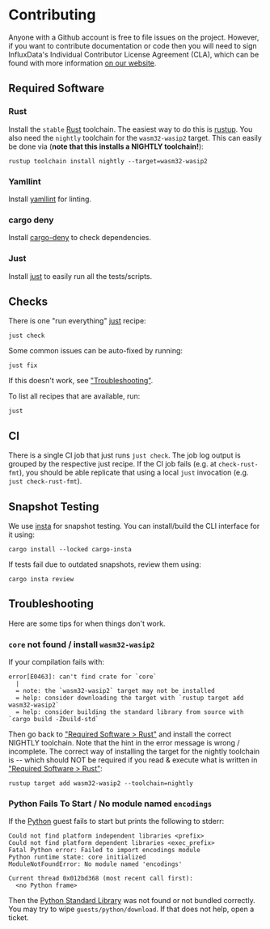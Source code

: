 # Contributing

Anyone with a Github account is free to file issues on the project. However, if you want to contribute documentation or
code then you will need to sign InfluxData's Individual Contributor License Agreement (CLA), which can be found with
more information [on our website](https://www.influxdata.com/legal/cla/).

## Required Software

### Rust
Install the `stable` [Rust] toolchain. The easiest way to do this is [rustup]. You also need the `nightly` toolchain for the `wasm32-wasip2` target. This can easily be done via (**note that this installs a NIGHTLY toolchain!**):

```console
rustup toolchain install nightly --target=wasm32-wasip2
```

### Yamllint
Install [yamllint] for linting.

### cargo deny
Install [cargo-deny] to check dependencies.

### Just
Install [just] to easily run all the tests/scripts.


## Checks
There is one "run everything" [just] recipe:

```console
just check
```

Some common issues can be auto-fixed by running:

```console
just fix
```

If this doesn't work, see ["Troubleshooting"](#troubleshooting).

To list all recipes that are available, run:

```console
just
```

## CI
There is a single CI job that just runs `just check`. The job log output is grouped by the respective just recipe. If the CI job fails (e.g. at `check-rust-fmt`), you should be able replicate that using a local `just` invocation (e.g. `just check-rust-fmt`).

## Snapshot Testing
We use [insta] for snapshot testing. You can install/build the CLI interface for it using:

```console
cargo install --locked cargo-insta
```

If tests fail due to outdated snapshots, review them using:

```console
cargo insta review
```

## Troubleshooting
Here are some tips for when things don't work.

### `core` not found / install `wasm32-wasip2`
If your compilation fails with:

```text
error[E0463]: can't find crate for `core`
  |
  = note: the `wasm32-wasip2` target may not be installed
  = help: consider downloading the target with `rustup target add wasm32-wasip2`
  = help: consider building the standard library from source with `cargo build -Zbuild-std`
```

Then go back to ["Required Software > Rust"](#rust) and install the correct NIGHTLY toolchain. Note that the hint in the error message is wrong / incomplete. The correct way of installing the target for the nightly toolchain is -- which should NOT be required if you read & execute what is written in ["Required Software > Rust"](#rust):

```console
rustup target add wasm32-wasip2 --toolchain=nightly
```

### Python Fails To Start / No module named `encodings`
If the [Python] guest fails to start but prints the following to stderr:

```text
Could not find platform independent libraries <prefix>
Could not find platform dependent libraries <exec_prefix>
Fatal Python error: Failed to import encodings module
Python runtime state: core initialized
ModuleNotFoundError: No module named 'encodings'

Current thread 0x012bd368 (most recent call first):
  <no Python frame>
```

Then the [Python Standard Library] was not found or not bundled correctly. You may try to wipe `guests/python/download`. If that does not help, open a ticket.


[cargo-deny]: https://embarkstudios.github.io/cargo-deny/
[insta]: https://insta.rs/
[just]: https://github.com/casey/just
[Python]: https://www.python.org/
[Python Standard Library]: https://docs.python.org/3/library/index.html
[Rust]: https://www.rust-lang.org/
[rustup]: https://rustup.rs/
[yamllint]: https://github.com/adrienverge/yamllint
